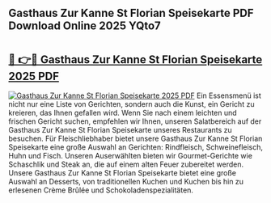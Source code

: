 ## Gasthaus Zur Kanne St Florian Speisekarte PDF Download Online 2025 YQto7

# <h2><a href="http://gcbbwr.nevu.top/?p=Gasthaus+Zur+Kanne+St+Florian+Speisekarte">🔗 👉🔴 Gasthaus Zur Kanne St Florian Speisekarte 2025 PDF</a></h2>

[![Gasthaus Zur Kanne St Florian Speisekarte 2025 PDF](https://i.imgur.com/dBaPXMq.png)](http://gcbbwr.nevu.top/?p=Gasthaus+Zur+Kanne+St+Florian+Speisekarte)
Ein Essensmenü ist nicht nur eine Liste von Gerichten, sondern auch die Kunst, ein Gericht zu kreieren, das Ihnen gefallen wird. Wenn Sie nach einem leichten und frischen Gericht suchen, empfehlen wir Ihnen, unseren Salatbereich auf der Gasthaus Zur Kanne St Florian Speisekarte unseres Restaurants zu besuchen. Für Fleischliebhaber bietet unsere Gasthaus Zur Kanne St Florian Speisekarte eine große Auswahl an Gerichten: Rindfleisch, Schweinefleisch, Huhn und Fisch. Unseren Auserwählten bieten wir Gourmet-Gerichte wie Schaschlik und Steak an, die auf einem alten Feuer zubereitet werden. Unsere Gasthaus Zur Kanne St Florian Speisekarte bietet eine große Auswahl an Desserts, von traditionellen Kuchen und Kuchen bis hin zu erlesenen Crème Brûlée und Schokoladenspezialitäten.
